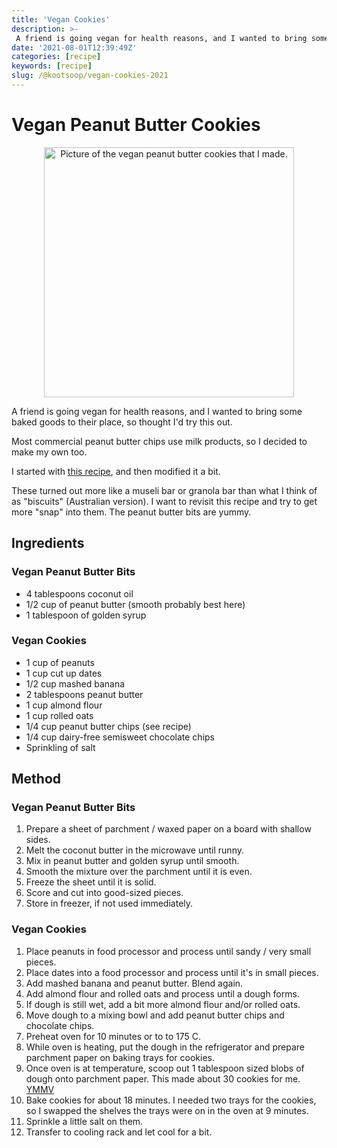 ```yaml
---
title: 'Vegan Cookies'
description: >-
 A friend is going vegan for health reasons, and I wanted to bring some baked goods to their place, so thought I'd try this out.
date: '2021-08-01T12:39:49Z'
categories: [recipe]
keywords: [recipe]
slug: /@kootsoop/vegan-cookies-2021
---
```


# Vegan Peanut Butter Cookies

<p align="center">
<img src="https://kootsoop.github.io/images/vegan-cookies.jpg" height="400" width="400" alt="Picture of the vegan peanut butter cookies that I made.">
</p>


A friend is going vegan for health reasons, and I wanted to bring some baked goods to their place, so thought I'd try this out.

Most commercial peanut butter chips use milk products, so I decided to make my own too.

I started with [this recipe](https://minimalistbaker.com/double-peanut-butter-chocolate-chip-cookies/), and then modified it a bit.

These turned out more like a museli bar or granola bar than what I think of as "biscuits" (Australian version). I want to revisit this recipe and try to get more "snap" into them.  The peanut butter bits are yummy. 

## Ingredients

### Vegan Peanut Butter Bits

 * 4 tablespoons coconut oil
 * 1/2 cup of peanut butter (smooth probably best here)
 * 1 tablespoon of golden syrup
 
### Vegan Cookies

 * 1 cup of peanuts
 * 1 cup cut up dates 
 * 1/2 cup mashed banana
 * 2 tablespoons peanut butter
 * 1 cup almond flour
 * 1 cup rolled oats
 * 1/4 cup peanut butter chips (see recipe)
 * 1/4 cup dairy-free semisweet chocolate chips
 * Sprinkling of salt

## Method

### Vegan Peanut Butter Bits

1. Prepare a sheet of parchment / waxed paper on a board with shallow sides.
1. Melt the coconut butter in the microwave until runny.
1. Mix in peanut butter and golden syrup until smooth.
1. Smooth the mixture over the parchment until it is even.
1. Freeze the sheet until it is solid.
1. Score and cut into good-sized pieces.
1. Store in freezer, if not used immediately.

### Vegan Cookies

1. Place peanuts in food processor and process until sandy / very small pieces.
1. Place dates into a food processor and process until it's in small pieces.
1. Add mashed banana and peanut butter. Blend again.
1. Add almond flour and rolled oats and process until a dough forms.
1. If dough is still wet, add a bit more almond flour and/or rolled oats.
1. Move dough to a mixing bowl and add peanut butter chips and chocolate chips.
1. Preheat oven for 10 minutes or to to 175 C. 
1. While oven is heating, put the dough in the refrigerator and prepare parchment paper on baking trays for cookies.
1. Once oven is at temperature, scoop out 1 tablespoon sized blobs of dough onto parchment paper. This made about 30 cookies for me. [YMMV](https://dictionary.cambridge.org/us/dictionary/english/ymmv)
1. Bake cookies for about 18 minutes.  I needed two trays for the cookies, so I swapped the shelves the trays were on in the oven at 9 minutes.
1. Sprinkle a little salt on them.
1. Transfer to cooling rack and let cool for a bit.

